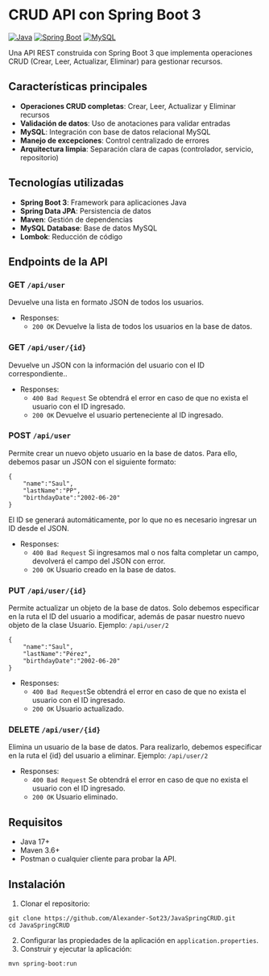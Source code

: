 # CRUD API con Spring Boot 3

[![Java](https://img.shields.io/badge/Java-17%2B-blue)](https://www.oracle.com/java/)
[![Spring Boot](https://img.shields.io/badge/Spring_Boot-3.5.3-green)](https://spring.io/projects/spring-boot)
[![MySQL](https://img.shields.io/badge/MySQL-8.0%2B-orange)](https://www.mysql.com/)

Una API REST construida con Spring Boot 3 que implementa operaciones CRUD (Crear, Leer, Actualizar, Eliminar) para gestionar recursos.

## Características principales

- **Operaciones CRUD completas**: Crear, Leer, Actualizar y Eliminar recursos
- **Validación de datos**: Uso de anotaciones para validar entradas
- **MySQL**: Integración con base de datos relacional MySQL
- **Manejo de excepciones**: Control centralizado de errores
- **Arquitectura limpia**: Separación clara de capas (controlador, servicio, repositorio)


## Tecnologías utilizadas

- **Spring Boot 3**: Framework para aplicaciones Java
- **Spring Data JPA**: Persistencia de datos
- **Maven**: Gestión de dependencias
- **MySQL Database**: Base de datos MySQL
- **Lombok**: Reducción de código

## Endpoints de la API

### GET `/api/user`
Devuelve una lista en formato JSON de todos los usuarios.
- Responses:
	- `200 OK`  Devuelve la lista de todos los usuarios en la base de datos.

### GET `/api/user/{id}`
Devuelve un JSON con la información del usuario con el ID correspondiente..
- Responses:
	- `400 Bad Request` Se obtendrá el error en caso de que no exista el usuario con el ID ingresado.
	- `200 OK` Devuelve el usuario perteneciente al ID ingresado.

### POST `/api/user`
Permite crear un nuevo objeto usuario en la base de datos. Para ello, debemos pasar un JSON con el siguiente formato:
```
{
    "name":"Saul",
    "lastName":"PP",
    "birthdayDate":"2002-06-20"
}
```
El ID se generará automáticamente, por lo que no es necesario ingresar un ID desde el JSON.
- Responses:
	- `400 Bad Request` Si ingresamos mal o nos falta completar un campo, devolverá el campo del JSON con error.
	- `200 OK` Usuario creado en la base de datos.

### PUT `/api/user/{id}`
Permite actualizar un objeto de la base de datos. Solo debemos especificar en la ruta el ID del usuario a modificar, además de pasar nuestro nuevo objeto de la clase Usuario.
 Ejemplo: `/api/user/2`
```
{
    "name":"Saul",
    "lastName":"Pérez",
    "birthdayDate":"2002-06-20"
}
```
- Responses:
	- `400 Bad Request`Se obtendrá el error en caso de que no exista el usuario con el ID ingresado.
	- `200 OK` Usuario actualizado.

### DELETE `/api/user/{id}`
Elimina un usuario de la base de datos. Para realizarlo, debemos especificar en la ruta el {id} del usuario a eliminar.
 Ejemplo: `/api/user/2`
- Responses:
	- `400 Bad Request` Se obtendrá el error en caso de que no exista el usuario con el ID ingresado.
	- `200 OK` Usuario eliminado.

## Requisitos
- Java 17+
- Maven 3.6+
- Postman o cualquier cliente para probar la API.

## Instalación
1. Clonar el repositorio:
```
git clone https://github.com/Alexander-Sot23/JavaSpringCRUD.git
cd JavaSpringCRUD
```
2.	Configurar las propiedades de la aplicación en `application.properties`.
3.	Construir y ejecutar la aplicación:
```
mvn spring-boot:run
```
